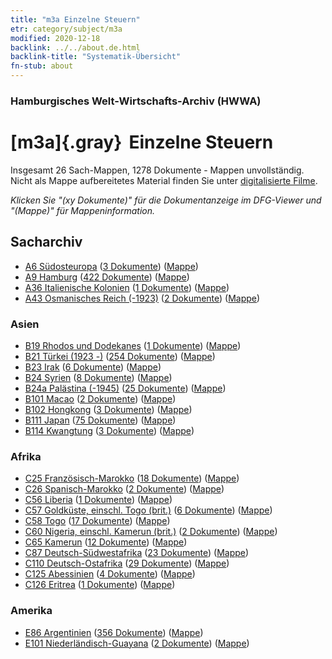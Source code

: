 ```yaml
---
title: "m3a Einzelne Steuern"
etr: category/subject/m3a
modified: 2020-12-18
backlink: ../../about.de.html
backlink-title: "Systematik-Übersicht"
fn-stub: about
---
```


### Hamburgisches Welt-Wirtschafts-Archiv (HWWA)
# [m3a]{.gray}&#8201; Einzelne Steuern&#160; 




Insgesamt 26 Sach-Mappen, 1278 Dokumente - Mappen unvollständig.
Nicht als Mappe aufbereitetes Material finden Sie unter [digitalisierte Filme](/film/h1_sh).

_Klicken Sie "(xy Dokumente)" für die Dokumentanzeige im DFG-Viewer und "(Mappe)" für Mappeninformation._

## Sacharchiv



- [A6 Südosteuropa](../../../geo/about.de.html#A6) (<a href="https://dfg-viewer.de/show/?tx_dlf[id]=https://pm20.zbw.eu/mets/sh/1409xx/140900/1448xx/144889/public.mets.de.xml" target="_blank">3 Dokumente</a>) ([Mappe](http://purl.org/pressemappe20/folder/sh/140900,144889))
- [A9 Hamburg](../../../geo/about.de.html#A9) (<a href="https://dfg-viewer.de/show/?tx_dlf[id]=https://pm20.zbw.eu/mets/sh/1409xx/140905/1448xx/144889/public.mets.de.xml" target="_blank">422 Dokumente</a>) ([Mappe](http://purl.org/pressemappe20/folder/sh/140905,144889))
- [A36 Italienische Kolonien](../../../geo/about.de.html#A36) (<a href="https://dfg-viewer.de/show/?tx_dlf[id]=https://pm20.zbw.eu/mets/sh/1410xx/141012/1448xx/144889/public.mets.de.xml" target="_blank">1 Dokumente</a>) ([Mappe](http://purl.org/pressemappe20/folder/sh/141012,144889))
- [A43 Osmanisches Reich (-1923)](../../../geo/about.de.html#A43) (<a href="https://dfg-viewer.de/show/?tx_dlf[id]=https://pm20.zbw.eu/mets/sh/1410xx/141034/1448xx/144889/public.mets.de.xml" target="_blank">2 Dokumente</a>) ([Mappe](http://purl.org/pressemappe20/folder/sh/141034,144889))

### Asien

- [B19 Rhodos und Dodekanes](../../../geo/about.de.html#B19) (<a href="https://dfg-viewer.de/show/?tx_dlf[id]=https://pm20.zbw.eu/mets/sh/1411xx/141106/1448xx/144889/public.mets.de.xml" target="_blank">1 Dokumente</a>) ([Mappe](http://purl.org/pressemappe20/folder/sh/141106,144889))
- [B21 Türkei (1923 -)](../../../geo/about.de.html#B21) (<a href="https://dfg-viewer.de/show/?tx_dlf[id]=https://pm20.zbw.eu/mets/sh/1411xx/141111/1448xx/144889/public.mets.de.xml" target="_blank">254 Dokumente</a>) ([Mappe](http://purl.org/pressemappe20/folder/sh/141111,144889))
- [B23 Irak](../../../geo/about.de.html#B23) (<a href="https://dfg-viewer.de/show/?tx_dlf[id]=https://pm20.zbw.eu/mets/sh/1411xx/141113/1448xx/144889/public.mets.de.xml" target="_blank">6 Dokumente</a>) ([Mappe](http://purl.org/pressemappe20/folder/sh/141113,144889))
- [B24 Syrien](../../../geo/about.de.html#B24) (<a href="https://dfg-viewer.de/show/?tx_dlf[id]=https://pm20.zbw.eu/mets/sh/1411xx/141114/1448xx/144889/public.mets.de.xml" target="_blank">8 Dokumente</a>) ([Mappe](http://purl.org/pressemappe20/folder/sh/141114,144889))
- [B24a Palästina (-1945)](../../../geo/about.de.html#B24a) (<a href="https://dfg-viewer.de/show/?tx_dlf[id]=https://pm20.zbw.eu/mets/sh/1411xx/141115/1448xx/144889/public.mets.de.xml" target="_blank">25 Dokumente</a>) ([Mappe](http://purl.org/pressemappe20/folder/sh/141115,144889))
- [B101 Macao](../../../geo/about.de.html#B101) (<a href="https://dfg-viewer.de/show/?tx_dlf[id]=https://pm20.zbw.eu/mets/sh/1412xx/141267/1448xx/144889/public.mets.de.xml" target="_blank">2 Dokumente</a>) ([Mappe](http://purl.org/pressemappe20/folder/sh/141267,144889))
- [B102 Hongkong](../../../geo/about.de.html#B102) (<a href="https://dfg-viewer.de/show/?tx_dlf[id]=https://pm20.zbw.eu/mets/sh/1412xx/141268/1448xx/144889/public.mets.de.xml" target="_blank">3 Dokumente</a>) ([Mappe](http://purl.org/pressemappe20/folder/sh/141268,144889))
- [B111 Japan](../../../geo/about.de.html#B111) (<a href="https://dfg-viewer.de/show/?tx_dlf[id]=https://pm20.zbw.eu/mets/sh/1412xx/141272/1448xx/144889/public.mets.de.xml" target="_blank">75 Dokumente</a>) ([Mappe](http://purl.org/pressemappe20/folder/sh/141272,144889))
- [B114 Kwangtung](../../../geo/about.de.html#B114) (<a href="https://dfg-viewer.de/show/?tx_dlf[id]=https://pm20.zbw.eu/mets/sh/1412xx/141275/1448xx/144889/public.mets.de.xml" target="_blank">3 Dokumente</a>) ([Mappe](http://purl.org/pressemappe20/folder/sh/141275,144889))

### Afrika

- [C25 Französisch-Marokko](../../../geo/about.de.html#C25) (<a href="https://dfg-viewer.de/show/?tx_dlf[id]=https://pm20.zbw.eu/mets/sh/1413xx/141358/1448xx/144889/public.mets.de.xml" target="_blank">18 Dokumente</a>) ([Mappe](http://purl.org/pressemappe20/folder/sh/141358,144889))
- [C26 Spanisch-Marokko](../../../geo/about.de.html#C26) (<a href="https://dfg-viewer.de/show/?tx_dlf[id]=https://pm20.zbw.eu/mets/sh/1413xx/141359/1448xx/144889/public.mets.de.xml" target="_blank">2 Dokumente</a>) ([Mappe](http://purl.org/pressemappe20/folder/sh/141359,144889))
- [C56 Liberia](../../../geo/about.de.html#C56) (<a href="https://dfg-viewer.de/show/?tx_dlf[id]=https://pm20.zbw.eu/mets/sh/1414xx/141405/1448xx/144889/public.mets.de.xml" target="_blank">1 Dokumente</a>) ([Mappe](http://purl.org/pressemappe20/folder/sh/141405,144889))
- [C57 Goldküste, einschl. Togo (brit.)](../../../geo/about.de.html#C57) (<a href="https://dfg-viewer.de/show/?tx_dlf[id]=https://pm20.zbw.eu/mets/sh/1414xx/141406/1448xx/144889/public.mets.de.xml" target="_blank">6 Dokumente</a>) ([Mappe](http://purl.org/pressemappe20/folder/sh/141406,144889))
- [C58 Togo](../../../geo/about.de.html#C58) (<a href="https://dfg-viewer.de/show/?tx_dlf[id]=https://pm20.zbw.eu/mets/sh/1414xx/141408/1448xx/144889/public.mets.de.xml" target="_blank">17 Dokumente</a>) ([Mappe](http://purl.org/pressemappe20/folder/sh/141408,144889))
- [C60 Nigeria, einschl. Kamerun (brit.)](../../../geo/about.de.html#C60) (<a href="https://dfg-viewer.de/show/?tx_dlf[id]=https://pm20.zbw.eu/mets/sh/1414xx/141409/1448xx/144889/public.mets.de.xml" target="_blank">2 Dokumente</a>) ([Mappe](http://purl.org/pressemappe20/folder/sh/141409,144889))
- [C65 Kamerun](../../../geo/about.de.html#C65) (<a href="https://dfg-viewer.de/show/?tx_dlf[id]=https://pm20.zbw.eu/mets/sh/1414xx/141410/1448xx/144889/public.mets.de.xml" target="_blank">12 Dokumente</a>) ([Mappe](http://purl.org/pressemappe20/folder/sh/141410,144889))
- [C87 Deutsch-Südwestafrika](../../../geo/about.de.html#C87) (<a href="https://dfg-viewer.de/show/?tx_dlf[id]=https://pm20.zbw.eu/mets/sh/1414xx/141450/1448xx/144889/public.mets.de.xml" target="_blank">23 Dokumente</a>) ([Mappe](http://purl.org/pressemappe20/folder/sh/141450,144889))
- [C110 Deutsch-Ostafrika](../../../geo/about.de.html#C110) (<a href="https://dfg-viewer.de/show/?tx_dlf[id]=https://pm20.zbw.eu/mets/sh/1414xx/141471/1448xx/144889/public.mets.de.xml" target="_blank">29 Dokumente</a>) ([Mappe](http://purl.org/pressemappe20/folder/sh/141471,144889))
- [C125 Abessinien](../../../geo/about.de.html#C125) (<a href="https://dfg-viewer.de/show/?tx_dlf[id]=https://pm20.zbw.eu/mets/sh/1414xx/141482/1448xx/144889/public.mets.de.xml" target="_blank">4 Dokumente</a>) ([Mappe](http://purl.org/pressemappe20/folder/sh/141482,144889))
- [C126 Eritrea](../../../geo/about.de.html#C126) (<a href="https://dfg-viewer.de/show/?tx_dlf[id]=https://pm20.zbw.eu/mets/sh/1414xx/141483/1448xx/144889/public.mets.de.xml" target="_blank">1 Dokumente</a>) ([Mappe](http://purl.org/pressemappe20/folder/sh/141483,144889))

### Amerika

- [E86 Argentinien](../../../geo/about.de.html#E86) (<a href="https://dfg-viewer.de/show/?tx_dlf[id]=https://pm20.zbw.eu/mets/sh/1416xx/141692/1448xx/144889/public.mets.de.xml" target="_blank">356 Dokumente</a>) ([Mappe](http://purl.org/pressemappe20/folder/sh/141692,144889))
- [E101 Niederländisch-Guayana](../../../geo/about.de.html#E101) (<a href="https://dfg-viewer.de/show/?tx_dlf[id]=https://pm20.zbw.eu/mets/sh/1416xx/141699/1448xx/144889/public.mets.de.xml" target="_blank">2 Dokumente</a>) ([Mappe](http://purl.org/pressemappe20/folder/sh/141699,144889))


